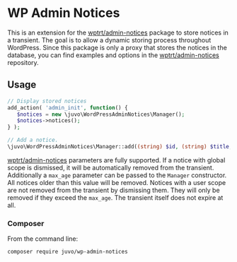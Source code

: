 # WP Admin Notices

This is an extension for the [wptrt/admin-notices](https://github.com/WPTRT/admin-notices) package to store notices in a transient. The goal is to allow a dynamic storing process throughout WordPress.
Since this package is only a proxy that stores the notices in the database, you can find examples and options in the [wptrt/admin-notices](https://github.com/WPTRT/admin-notices) repository.

## Usage

```php
// Display stored notices
add_action( 'admin_init', function() {
   $notices = new \juvo\WordPressAdminNotices\Manager();
   $notices->notices();
} );

// Add a notice.
\juvo\WordPressAdminNotices\Manager::add((string) $id, (string) $title, (string) $content, (array) $options);
```

[wptrt/admin-notices](https://github.com/WPTRT/admin-notices) parameters are fully supported. If a notice with global scope is dismissed, it will be automatically removed from the transient. Additionally a `max_age` parameter can be passed to the `Manager` constructor.
All notices older than this value will be removed. Notices with a user scope are not removed from the transient by dismissing them. They will only be removed if they exceed the `max_age`. The transient itself does not expire at all.


### Composer

From the command line:

```sh
composer require juvo/wp-admin-notices
```